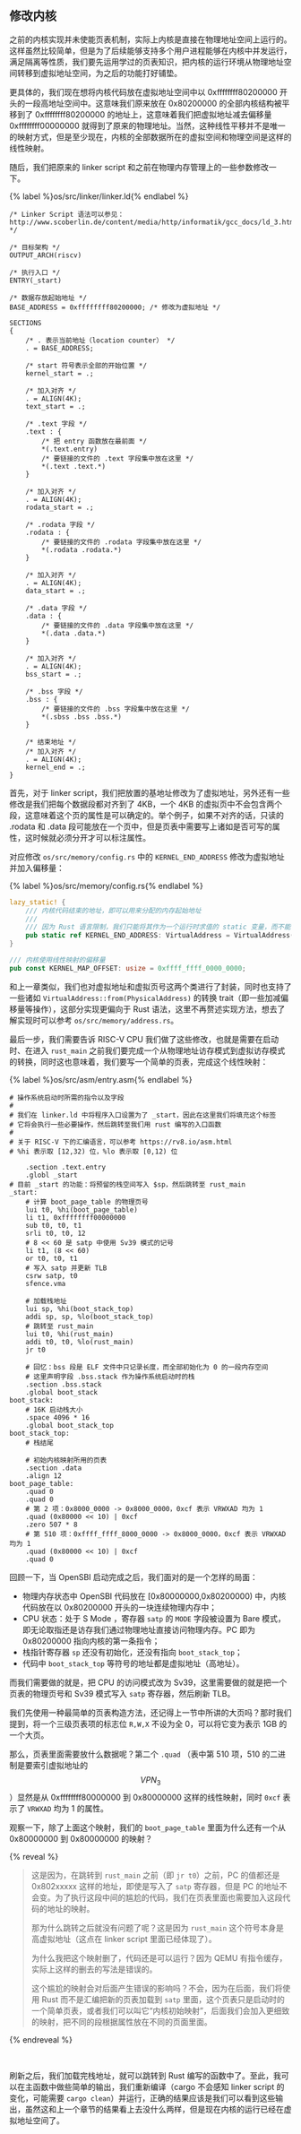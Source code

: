 ## 修改内核

之前的内核实现并未使能页表机制，实际上内核是直接在物理地址空间上运行的。这样虽然比较简单，但是为了后续能够支持多个用户进程能够在内核中并发运行，满足隔离等性质，我们要先运用学过的页表知识，把内核的运行环境从物理地址空间转移到虚拟地址空间，为之后的功能打好铺垫。

更具体的，我们现在想将内核代码放在虚拟地址空间中以 0xffffffff80200000 开头的一段高地址空间中。这意味我们原来放在 0x80200000 的全部内核结构被平移到了 0xffffffff80200000 的地址上，这意味着我们把虚拟地址减去偏移量 0xffffffff00000000 就得到了原来的物理地址。当然，这种线性平移并不是唯一的映射方式，但是至少现在，内核的全部数据所在的虚拟空间和物理空间是这样的线性映射。

随后，我们把原来的 linker script 和之前在物理内存管理上的一些参数修改一下。

{% label %}os/src/linker/linker.ld{% endlabel %}
```clike
/* Linker Script 语法可以参见：http://www.scoberlin.de/content/media/http/informatik/gcc_docs/ld_3.html */

/* 目标架构 */
OUTPUT_ARCH(riscv)

/* 执行入口 */
ENTRY(_start)

/* 数据存放起始地址 */
BASE_ADDRESS = 0xffffffff80200000; /* 修改为虚拟地址 */

SECTIONS
{
    /* . 表示当前地址（location counter） */
    . = BASE_ADDRESS;

    /* start 符号表示全部的开始位置 */
    kernel_start = .;

    /* 加入对齐 */
    . = ALIGN(4K);
    text_start = .;

    /* .text 字段 */
    .text : {
        /* 把 entry 函数放在最前面 */
        *(.text.entry)
        /* 要链接的文件的 .text 字段集中放在这里 */
        *(.text .text.*)
    }

    /* 加入对齐 */
    . = ALIGN(4K);
    rodata_start = .;

    /* .rodata 字段 */
    .rodata : {
        /* 要链接的文件的 .rodata 字段集中放在这里 */
        *(.rodata .rodata.*)
    }

    /* 加入对齐 */
    . = ALIGN(4K);
    data_start = .;

    /* .data 字段 */
    .data : {
        /* 要链接的文件的 .data 字段集中放在这里 */
        *(.data .data.*)
    }

    /* 加入对齐 */
    . = ALIGN(4K);
    bss_start = .;

    /* .bss 字段 */
    .bss : {
        /* 要链接的文件的 .bss 字段集中放在这里 */
        *(.sbss .bss .bss.*)
    }

    /* 结束地址 */
    /* 加入对齐 */
    . = ALIGN(4K);
    kernel_end = .;
}
```

首先，对于 linker script，我们把放置的基地址修改为了虚拟地址，另外还有一些修改是我们把每个数据段都对齐到了 4KB，一个 4KB 的虚拟页中不会包含两个段，这意味着这个页的属性是可以确定的。举个例子，如果不对齐的话，只读的 .rodata 和 .data 段可能放在一个页中，但是页表中需要写上诸如是否可写的属性，这时候就必须分开才可以标注属性。

对应修改 `os/src/memory/config.rs` 中的 `KERNEL_END_ADDRESS` 修改为虚拟地址并加入偏移量：

{% label %}os/src/memory/config.rs{% endlabel %}
```rust
lazy_static! {
    /// 内核代码结束的地址，即可以用来分配的内存起始地址
    /// 
    /// 因为 Rust 语言限制，我们只能将其作为一个运行时求值的 static 变量，而不能作为 const
    pub static ref KERNEL_END_ADDRESS: VirtualAddress = VirtualAddress(kernel_end as usize); 
}

/// 内核使用线性映射的偏移量
pub const KERNEL_MAP_OFFSET: usize = 0xffff_ffff_0000_0000;
```

和上一章类似，我们也对虚拟地址和虚拟页号这两个类进行了封装，同时也支持了一些诸如 `VirtualAddress::from(PhysicalAddress)` 的转换 trait（即一些加减偏移量等操作），这部分实现更偏向于 Rust 语法，这里不再赘述实现方法，想去了解实现时可以参考 `os/src/memory/address.rs`。

最后一步，我们需要告诉 RISC-V CPU 我们做了这些修改，也就是需要在启动时、在进入 `rust_main` 之前我们要完成一个从物理地址访存模式到虚拟访存模式的转换，同时这也意味着，我们要写一个简单的页表，完成这个线性映射：

{% label %}os/src/asm/entry.asm{% endlabel %}
```assembly
# 操作系统启动时所需的指令以及字段
#
# 我们在 linker.ld 中将程序入口设置为了 _start，因此在这里我们将填充这个标签
# 它将会执行一些必要操作，然后跳转至我们用 rust 编写的入口函数
#
# 关于 RISC-V 下的汇编语言，可以参考 https://rv8.io/asm.html
# %hi 表示取 [12,32) 位，%lo 表示取 [0,12) 位

    .section .text.entry
    .globl _start
# 目前 _start 的功能：将预留的栈空间写入 $sp，然后跳转至 rust_main
_start:
    # 计算 boot_page_table 的物理页号
    lui t0, %hi(boot_page_table)
    li t1, 0xffffffff00000000
    sub t0, t0, t1
    srli t0, t0, 12
    # 8 << 60 是 satp 中使用 Sv39 模式的记号
    li t1, (8 << 60)
    or t0, t0, t1
    # 写入 satp 并更新 TLB
    csrw satp, t0
    sfence.vma

    # 加载栈地址
    lui sp, %hi(boot_stack_top)
    addi sp, sp, %lo(boot_stack_top)
    # 跳转至 rust_main
    lui t0, %hi(rust_main)
    addi t0, t0, %lo(rust_main)
    jr t0

    # 回忆：bss 段是 ELF 文件中只记录长度，而全部初始化为 0 的一段内存空间
    # 这里声明字段 .bss.stack 作为操作系统启动时的栈
    .section .bss.stack
    .global boot_stack
boot_stack:
    # 16K 启动栈大小
    .space 4096 * 16
    .global boot_stack_top
boot_stack_top:
    # 栈结尾

    # 初始内核映射所用的页表
    .section .data
    .align 12
boot_page_table:
    .quad 0
    .quad 0
    # 第 2 项：0x8000_0000 -> 0x8000_0000，0xcf 表示 VRWXAD 均为 1
    .quad (0x80000 << 10) | 0xcf
    .zero 507 * 8
    # 第 510 项：0xffff_ffff_8000_0000 -> 0x8000_0000，0xcf 表示 VRWXAD 均为 1
    .quad (0x80000 << 10) | 0xcf
    .quad 0
```

回顾一下，当 OpenSBI 启动完成之后，我们面对的是一个怎样的局面：
- 物理内存状态中 OpenSBI 代码放在 [0x80000000,0x80200000) 中，内核代码放在以 0x80200000 开头的一块连续物理内存中；
- CPU 状态：处于 S Mode ，寄存器 `satp` 的 `MODE` 字段被设置为 Bare 模式，即无论取指还是访存我们通过物理地址直接访问物理内存。PC 即为 0x80200000 指向内核的第一条指令；
- 栈指针寄存器 `sp` 还没有初始化，还没有指向 `boot_stack_top`；
- 代码中 `boot_stack_top` 等符号的地址都是虚拟地址（高地址）。

而我们需要做的就是，把 CPU 的访问模式改为 Sv39，这里需要做的就是把一个页表的物理页号和 Sv39 模式写入 `satp` 寄存器，然后刷新 TLB。

我们先使用一种最简单的页表构造方法，还记得上一节中所讲的大页吗？那时我们提到，将一个三级页表项的标志位 `R,W,X` 不设为全 0，可以将它变为表示 1GB 的一个大页。

那么，页表里面需要放什么数据呢？第二个 `.quad` （表中第 510 项，510 的二进制是要索引虚拟地址的 $$VPN_3$$）显然是从 0xffffffff80000000 到 0x80000000 这样的线性映射，同时 `0xcf` 表示了 `VRWXAD` 均为 1 的属性。

观察一下，除了上面这个映射，我们的 `boot_page_table` 里面为什么还有一个从 0x80000000 到 0x80000000 的映射？

{% reveal %}
> 这是因为，在跳转到 `rust_main` 之前（即 `jr t0`）之前，PC 的值都还是 0x802xxxxx 这样的地址，即使是写入了 `satp` 寄存器，但是 PC 的地址不会变。为了执行这段中间的尴尬的代码，我们在页表里面也需要加入这段代码的地址的映射。
> 
> 那为什么跳转之后就没有问题了呢？这是因为 `rust_main` 这个符号本身是高虚拟地址（这点在 linker script 里面已经体现了）。
> 
> 为什么我把这个映射删了，代码还是可以运行？因为 QEMU 有指令缓存，实际上这样的删去的写法是错误的。
> 
> 这个尴尬的映射会对后面产生错误的影响吗？不会，因为在后面，我们将使用 Rust 而不是汇编把新的页表加载到 `satp` 里面，这个页表只是启动时的一个简单页表，或者我们可以叫它“内核初始映射”，后面我们会加入更细致的映射，把不同的段根据属性放在不同的页面里面。
>
{% endreveal %}

<br/>

刷新之后，我们加载完栈地址，就可以跳转到 Rust 编写的函数中了。至此，我可以在主函数中做些简单的输出，我们重新编译（cargo 不会感知 linker script 的变化，可能需要 `cargo clean`）并运行，正确的结果应该是我们可以看到这些输出，虽然这和上一个章节的结果看上去没什么两样，但是现在内核的运行已经在虚拟地址空间了。